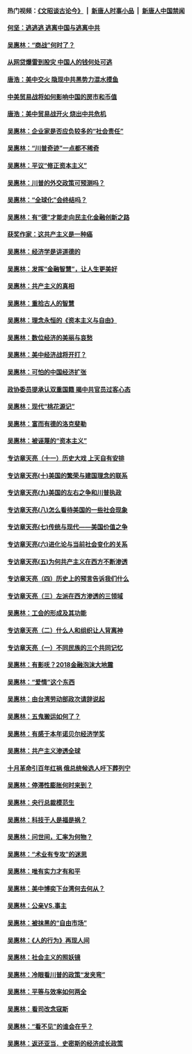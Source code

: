 #### 热门视频：[《文昭谈古论今》](https://github.com/gfw-breaker/wenzhao/blob/master/README.md?t=10201833) &nbsp;|&nbsp; [新唐人时事小品](https://github.com/gfw-breaker/ntdtv-comedy/blob/master/README.md?t=10201833) &nbsp;|&nbsp; [新唐人中国禁闻](https://github.com/gfw-breaker/ntdtv-news/blob/master/README.md?t=10201833)

#### [何坚：逃逃逃 逃离中国与逃离中共](../pages/nsc423/n10592891.md?t=10201833) 

#### [吴惠林：“商战”何时了？](../pages/nsc423/n10573558.md?t=10201833) 

#### [从网贷爆雷到股灾 中国人的钱何处可逃](../pages/nsc423/n10572800.md?t=10201833) 

#### [唐浩：美中交火 隐现中共黑势力混水摸鱼](../pages/nsc423/n10544040.md?t=10201833) 

#### [中美贸易战将如何影响中国的房市和币值](../pages/nsc423/n10543697.md?t=10201833) 

#### [唐浩：美中贸易战开火 烧出中共危机](../pages/nsc423/n10540126.md?t=10201833) 

#### [吴惠林：企业家是否应负较多的“社会责任”](../pages/nsc423/n10535022.md?t=10201833) 

#### [吴惠林：“川普奇迹”一点都不稀奇](../pages/nsc423/n10512808.md?t=10201833) 

#### [吴惠林：平议“修正资本主义”](../pages/nsc423/n10495724.md?t=10201833) 

#### [吴惠林：川普的外交政策可预测吗？](../pages/nsc423/n10462387.md?t=10201833) 

#### [吴惠林：“全球化”会终结吗？](../pages/nsc423/n10452838.md?t=10201833) 

#### [吴惠林：有“德”才能走向民主化金融创新之路](../pages/nsc423/n10432292.md?t=10201833) 

#### [获奖作家：这共产主义是一种癌](../pages/nsc423/n10431541.md?t=10201833) 

#### [吴惠林：经济学是讲道德的](../pages/nsc423/n10398014.md?t=10201833) 

#### [吴惠林：发挥“金融智慧”，让人生更美好](../pages/nsc423/n10375019.md?t=10201833) 

#### [吴惠林：共产主义的真相](../pages/nsc423/n10351394.md?t=10201833) 

#### [吴惠林：重拾古人的智慧](../pages/nsc423/n10337691.md?t=10201833) 

#### [吴惠林：理念永恒的《资本主义与自由》](../pages/nsc423/n10316274.md?t=10201833) 

#### [吴惠林：数位经济的美丽与哀愁](../pages/nsc423/n10292946.md?t=10201833) 

#### [吴惠林：美中经济战将开打？](../pages/nsc423/n10258825.md?t=10201833) 

#### [吴惠林：可怕的中国经济扩张](../pages/nsc423/n10219147.md?t=10201833) 

#### [政协委员提承认双重国籍 揭中共官员过客心态](../pages/nsc423/n10208809.md?t=10201833) 

#### [吴惠林：现代“桃花源记”](../pages/nsc423/n10185234.md?t=10201833) 

#### [吴惠林：富而有德的洛克斐勒](../pages/nsc423/n10142264.md?t=10201833) 

#### [吴惠林：被诬蔑的“资本主义”](../pages/nsc423/n10124816.md?t=10201833) 

#### [专访章天亮（十一）历史大戏 上天自有安排](../pages/nsc423/n10094905.md?t=10201833) 

#### [专访章天亮(十)美国的繁荣与建国理念的联系](../pages/nsc423/n10094899.md?t=10201833) 

#### [专访章天亮(九)美国的左右之争和川普执政](../pages/nsc423/n10094889.md?t=10201833) 

#### [专访章天亮(八)怎么看待美国的一些社会现象](../pages/nsc423/n10094857.md?t=10201833) 

#### [专访章天亮(七)传统与现代——美国价值之争](../pages/nsc423/n10093140.md?t=10201833) 

#### [专访章天亮(六)进化论与当前社会变化的关系](../pages/nsc423/n10092036.md?t=10201833) 

#### [专访章天亮(五)为何共产主义在西方不断渗透](../pages/nsc423/n10083620.md?t=10201833) 

#### [专访章天亮（四）历史上的预言告诉我们什么](../pages/nsc423/n10083606.md?t=10201833) 

#### [专访章天亮（三）左派在西方渗透的三领域](../pages/nsc423/n10081115.md?t=10201833) 

#### [吴惠林：工会的形成及其功能](../pages/nsc423/n10080633.md?t=10201833) 

#### [专访章天亮（二）什么人和组织让人背离神](../pages/nsc423/n10076637.md?t=10201833) 

#### [专访章天亮（一）不同民族的三个共同记忆](../pages/nsc423/n10074188.md?t=10201833) 

#### [吴惠林：有影呒？2018金融泡沫大地震](../pages/nsc423/n10040534.md?t=10201833) 

#### [吴惠林：“爱情”这个东西](../pages/nsc423/n10019423.md?t=10201833) 

#### [吴惠林：由台湾劳动部政次请辞说起](../pages/nsc423/n9979679.md?t=10201833) 

#### [吴惠林：五鬼搬运如何了？](../pages/nsc423/n9925338.md?t=10201833) 

#### [吴惠林：有感于本年诺贝尔经济学奖](../pages/nsc423/n9871883.md?t=10201833) 

#### [吴惠林：共产主义渗透全球](../pages/nsc423/n9812748.md?t=10201833) 

#### [十月革命引百年红祸 俄总统候选人吁下葬列宁](../pages/nsc423/n9810182.md?t=10201833) 

#### [吴惠林：停滞性膨胀何时来到？](../pages/nsc423/n9764136.md?t=10201833) 

#### [吴惠林：央行总裁模范生](../pages/nsc423/n9728134.md?t=10201833) 

#### [吴惠林：科技于人是福是祸？](../pages/nsc423/n9672982.md?t=10201833) 

#### [吴惠林：问世间，汇率为何物？](../pages/nsc423/n9621788.md?t=10201833) 

#### [吴惠林：“术业有专攻”的迷思](../pages/nsc423/n9580363.md?t=10201833) 

#### [吴惠林：唯有实力才有和平](../pages/nsc423/n9529599.md?t=10201833) 

#### [吴惠林：美中博奕下台湾何去何从？](../pages/nsc423/n9483598.md?t=10201833) 

#### [吴惠林：公亲VS.事主](../pages/nsc423/n9425637.md?t=10201833) 

#### [吴惠林：被抹黑的“自由市场”](../pages/nsc423/n9351545.md?t=10201833) 

#### [吴惠林：《人的行为》再现人间](../pages/nsc423/n9296339.md?t=10201833) 

#### [吴惠林：社会主义的照妖镜](../pages/nsc423/n9243460.md?t=10201833) 

#### [吴惠林：冷眼看川普的政策“发夹弯”](../pages/nsc423/n9120684.md?t=10201833) 

#### [吴惠林：平等与效率如何两全](../pages/nsc423/n9075430.md?t=10201833) 

#### [吴惠林：看司改念寇斯](../pages/nsc423/n9024915.md?t=10201833) 

#### [吴惠林：“看不见”的谁会在乎？](../pages/nsc423/n8977488.md?t=10201833) 

#### [吴惠林：返还亚当．史密斯的经济成长政策](../pages/nsc423/n8931896.md?t=10201833) 

